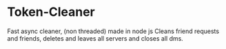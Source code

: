 # Token-Cleaner
Fast async cleaner, (non threaded) made in node js
Cleans friend requests and friends, deletes and leaves all servers and closes all dms.
